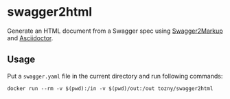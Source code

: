 swagger2html
==============

Generate an HTML document from a Swagger spec using [Swagger2Markup](https://github.com/Swagger2Markup/swagger2markup) and [Asciidoctor](http://asciidoctor.org/).

Usage
------

Put a `swagger.yaml` file in the current directory and run following commands:

```
docker run --rm -v $(pwd):/in -v $(pwd)/out:/out tozny/swagger2html 
```